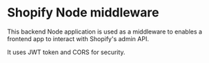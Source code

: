 # Shopify Node middleware

This backend Node application is used as a middleware to enables a frontend app to interact with Shopify's admin API.

It uses JWT token and CORS for security.


